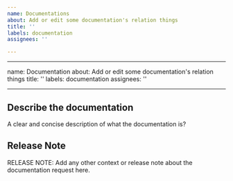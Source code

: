 ```yaml
---
name: Documentations
about: Add or edit some documentation's relation things
title: ''
labels: documentation
assignees: ''

---
```


---
name: Documentation
about: Add or edit some documentation's relation things
title: ''
labels: documentation
assignees: ''

---

## Describe the documentation
A clear and concise description of what the documentation is?

## Release Note
RELEASE NOTE: Add any other context or release note about the documentation request here.
